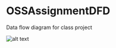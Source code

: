 # OSSAssignmentDFD

Data flow diagram for class project

![alt text](https://cloud.githubusercontent.com/assets/22142552/19023268/0ced11d8-88b0-11e6-84d1-e17fadb19440.png)
